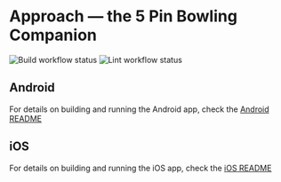 # Approach — the 5 Pin Bowling Companion

![Build workflow status](https://github.com/autoreleasefool/approach/actions/workflows/build.yml/badge.svg) ![Lint workflow status](https://github.com/autoreleasefool/approach/actions/workflows/lint.yml/badge.svg)

## Android

For details on building and running the Android app, check the [Android README](./android/README.md)

## iOS

For details on building and running the iOS app, check the [iOS README](./ios/README.md)
